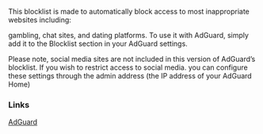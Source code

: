 This blocklist is made to automatically block access to most inappropriate websites including:

gambling, chat sites, and dating platforms. To use it with AdGuard, simply add it to the Blocklist section in your AdGuard settings.

Please note, social media sites are not included in this version of AdGuard’s blocklist. If you wish to restrict access to social media.
you can configure these settings through the admin address (the IP address of your AdGuard Home)

### Links

[AdGuard](https://raw.githubusercontent.com/virtualvoyager367/Adult-Websites-Blocklist-AdGuard-/master/AdultWebsiteBlocklist.txt)
